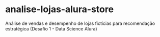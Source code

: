 # analise-lojas-alura-store
Análise de vendas e desempenho de lojas fictícias para recomendação estratégica (Desafio 1 - Data Science Alura)
